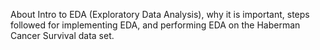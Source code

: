 
About Intro to EDA (Exploratory Data Analysis), why it is important, steps followed for implementing EDA, and performing EDA on the Haberman Cancer Survival data set.
